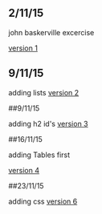 ## 2/11/15
john baskerville excercise


[version 1](http://oisinmk.github.io/john-baskerville/version1.html)

## 9/11/15

adding lists
[version 2](http://oisinmk.github.io/john-baskerville/version2.html)

##9/11/15

adding h2 id's
[version 3](http://oisinmk.github.io/john-baskerville/version3.html)


##16/11/15

adding Tables first

[version 4](http://oisinmk.github.io/john-baskerville/version4.html)

##23/11/15

adding css
[version 6](http://oisinmk.github.io/john-baskerville/version6.html)
